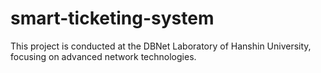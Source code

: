 # smart-ticketing-system
This project is conducted at the DBNet Laboratory of Hanshin University, focusing on advanced network technologies.
